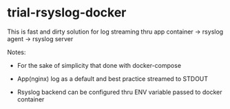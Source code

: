 # trial-rsyslog-docker

This is fast and dirty solution for log streaming thru app container -> rsyslog agent -> rsyslog server


Notes:

- For the sake of simplicity that done with docker-compose

- App(nginx) log as a default and best practice streamed to STDOUT

- Rsyslog backend can be configured thru ENV variable passed to docker container
